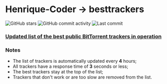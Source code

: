 # Henrique-Coder → besttrackers

![GitHub stars](https://img.shields.io/github/stars/Henrique-Coder/besttrackers.svg?style=social&label=GitHub%20stars)
![GitHub commit activity](https://img.shields.io/github/commit-activity/m/Henrique-Coder/besttrackers.svg?style=social&label=Commit%20activity)
![Last commit](https://img.shields.io/github/last-commit/Henrique-Coder/besttrackers.svg?style=social&label=Last%20commit)

### [Updated list of the best public BitTorrent trackers in operation](https://raw.githubusercontent.com/Henrique-Coder/besttrackers/main/all.txt)

### Notes

- The list of trackers is automatically updated every **4** hours;
- All trackers have a response time of **3** seconds or less;
- The best trackers stay at the top of the list;
- Trackers that don't work or are too slow are removed from the list.
